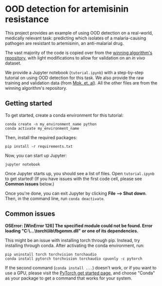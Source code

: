# OOD detection for artemisinin resistance

This project provides an example of using OOD detection on a real-world, medically relevant task: predicting which isolates of a malaria-causing pathogen are resistant to artemisinin, an anti-malarial drug.

The vast majority of the code is copied over from the [winning algorithm's repository](https://github.com/GuanLab/Predict-Malaria-ART-Resistance/tree/master), with light modifications to allow for validation on an *in vivo* dataset.

We provide a Jupyter notebook (`tutorial.ipynb`) with a step-by-step tutorial on using OOD detection for this task. We also provide the raw training and validation data (from [Mok. et. al](https://doi.org/doi:10.1126/science.1260403)). All the other files are from the winning algorithm's repository.

## Getting started

To get started, create a conda environment for this tutorial:

```
conda create -n my_environment_name python
conda activate my_environment_name
```

Then, install the required packages:


```
pip install -r requirements.txt
```

Now, you can start up Jupyter:

```
jupyter notebook
```


Once Jupyter starts up, you should see a list of files. Open `tutorial.ipynb` to get started! (If you have issues with the first code cell, please see **Common issues** below.)

Once you're done, you can exit Jupyter by clicking **File --> Shut down**. Then, in the command line, run `conda deactivate`.

## Common issues

**OSError: [WinError 126] The specified module could not be found. Error loading "C:\\...\\torch\\lib\\fbgemm.dll" or one of its dependencies.**

This might be an issue with installing torch through pip. Instead, try installing through conda. After activating the conda environment, run:

```
pip uninstall torch torchvision torchaudio
conda install pytorch torchvision torchaudio cpuonly -c pytorch
```

If the second command (`conda install ...`) doesn't work, or if you want to use a GPU, please visit the [PyTorch get started page](https://pytorch.org/get-started/locally/), and choose "Conda" as your package to get a command that works for your system.
